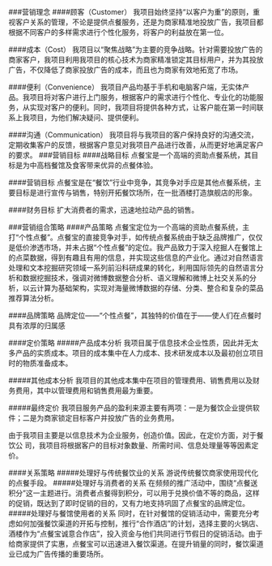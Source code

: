 
###营销理念
####顾客（Customer） 
我项目始终坚持“以客户为重”的原则，重视客户关系的管理，不论是提供点餐服务，还是为商家精准地投放广告，我项目都根据不同客户的多样需求进行个性化服务，将客户的利益放在第一位。 

####成本（Cost） 
我项目以“聚焦战略”为主要的竞争战略。针对需要投放广告的商家客户，我项目利用我项目的核心技术为商家精准锁定其目标用户，并为其投放广告，不仅降低了商家投放广告的成本，而且也为商家有效地拓宽了市场。 

####便利（Convenience） 
我项目产品均基于手机和电脑客户端，无实体产品。我项目将对客户进行上门服务，根据客户的需求进行个性化、专业化的功能服务，从实现对客户的便利。同时，我项目将提供各种方式，让客户能在第一时间联系上我项目，为他们解决疑问、提供便利。 


####沟通（Communication） 
我项目将与我项目的客户保持良好的沟通交流，定期收集客户的反馈，根据客户意见对我项目产品进行改善，从而更好地满足客户的要求。 
###营销目标
####战略目标
点餐宝是一个高端的资助点餐系统，其目标是为中高档餐馆及食客带来优异的点餐体验。

####营销目标
点餐宝是在“餐饮”行业中竞争，其竞争对手应是其他点餐系统，主要目标是进行宣传与销售，特别开拓餐饮场所，在一批酒楼打造旗舰店的形象。

####财务目标
扩大消费者的需求，迅速地拉动产品的销售。

###营销组合策略
####产品策略
点餐宝定位为一个高端的资助点餐系统，主打“个性点餐”。点餐宝的直接竞争对手，如传统点餐系统由于缺乏品牌推广，仅仅是低价渗透市场，并未占据“个性点餐”的定位。我产品致力于深入挖掘人在餐馆上的点菜数据，得到有趣且有用的信息，并实现这些信息的产业化。通过对自然语言处理和文本挖掘研究领域一系列前沿科研成果的转化，利用国际领先的自然语言分析和数据挖掘技术，强调对微博数据整合分析、语义理解和微博上社交关系的分析，以云计算为基础架构，实现对海量微博数据的存储、分类、整合和复杂的菜品推荐算法分析。 
    
####品牌策略
品牌定位——“个性点餐”，其独特的价值在于——使人们在点餐时具有浓厚的归属感

####定价策略
#####产品成本分析
我项目属于信息技术企业性质，因此并无太多产品的实质成本。项目的成本集中在人力成本、技术研发成本以及最初创立项目时的物质准备成本。 

#####其他成本分析
我项目的其他成本集中在项目的管理费用、销售费用以及财务费用，其中以管理费用和销售费用最为重要。 


#####最终定价
我项目服务产品的盈利来源主要有两项：一是为餐饮企业提供软件；二是为商家锁定目标客户并投放广告的业务费用。 


由于我项目主要是以信息技术为企业服务，创造价值。因此，在定价方面，对于餐饮公
司，我项目将根据客户的目标对象数量、所需时间、信息处理量等等因素定价。 

####关系策略
#####处理好与传统餐饮业的关系
游说传统餐饮商家使用现代化的点餐手段。
#####处理好与消费者的关系
在频频的推广活动中，围绕“点餐送积分”这一主题进行。消费者点餐得到积分，可以用于兑换价值不等的商品，这样的促销，既达到了即时促销的目的，又有力地支持巩固了点餐宝的品牌定位。
#####处理好与餐馆使用者的关系
同时，在针对餐馆的促销活动中，需要充分考虑如何加强餐饮渠道的开拓与控制，推行“合作酒店”的计划，选择主要的火锅店、酒楼作为“点餐宝诚意合作店”，投入资金与他们共同进行节假日的促销活动。由于给商家提供了实惠，点餐宝可以迅速进入餐饮渠道。在提升销量的同时，餐饮渠道业已成为广告传播的重要场所。
